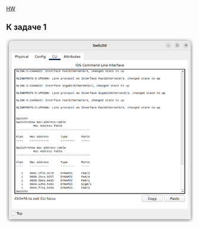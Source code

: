 [HW](https://github.com/netology-code/ibnet-homeworks/tree/v2/02_ip)


## К задаче 1
![Screenshot](Screenshot_from_2022-05-11_23-36-18.png)